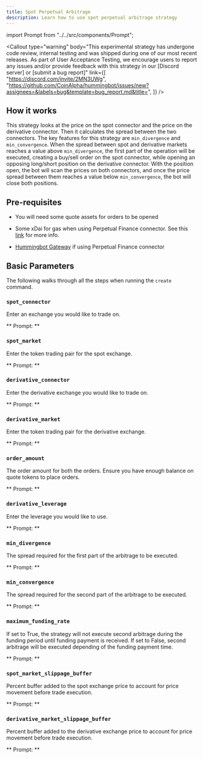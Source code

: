 ```yaml
---
title: Spot Perpetual Arbitrage
description: Learn how to use spot perpetual arbitrage strategy
---
```


import Prompt from "../../src/components/Prompt";



<Callout
  type="warning"
  body="This experimental strategy has undergone code review, internal testing and was shipped during one of our most recent releases. As part of User Acceptance Testing, we encourage users to report any issues and/or provide feedback with this strategy in our [Discord server] or [submit a bug report]"
  link={[
    "https://discord.com/invite/2MN3UWg",
    "https://github.com/CoinAlpha/hummingbot/issues/new?assignees=&labels=bug&template=bug_report.md&title=",
  ]}
/>

## How it works

This strategy looks at the price on the spot connector and the price on the derivative connector. Then it calculates the spread between the two connectors. The key features for this strategy are `min_divergence` and `min_convergence`.
When the spread between spot and derivative markets reaches a value above `min_divergence`, the first part of the operation will be executed, creating a buy/sell order on the spot connector, while opening an opposing long/short position on the derivative connector.
With the position open, the bot will scan the prices on both connectors, and once the price spread between them reaches a value below `min_convergence`, the bot will close both positions.

## Pre-requisites

- You will need some quote assets for orders to be opened

- Some xDai for gas when using Perpetual Finance connector. See this [link](https://bridge.xdaichain.com/) for more info.

- [Hummingbot Gateway](/gateway/installation/) if using Perpetual Finance connector

## Basic Parameters

The following walks through all the steps when running the `create` command.

### `spot_connector`

Enter an exchange you would like to trade on.

** Prompt: **

<Prompt
  prompt="Enter a spot connector (Exchange/AMM) "
  response=">>> binance"
/>

### `spot_market`

Enter the token trading pair for the spot exchange.

** Prompt: **

<Prompt
  prompt="Enter the token trading pair you would like  to trade on binance (e.g ETH-USDT) "
  response=">>> ETH-USDT"
/>

### `derivative_connector`

Enter the derivative exchange you would like to trade on.

** Prompt: **

<Prompt
  prompt="Enter a derivative name (Exchange/AMM) "
  response=">>> binance_perpetuals"
/>

### `derivative_market`

Enter the token trading pair for the derivative exchange.

** Prompt: **

<Prompt
  prompt="Enter the token trading pair you would like  to trade on binance_futures (e.g ETH-USDC) "
  response=">>> ETH-USDC"
/>

### `order_amount`

The order amount for both the orders. Ensure you have enough balance on quote tokens to place orders.

** Prompt: **

<Prompt prompt="What is the amount of ETH per order? " response=">>> " />

### `derivative_leverage`

Enter the leverage you would like to use.

** Prompt: **

<Prompt
  prompt="How much leverage would you like to use on the derivative exchange? (Enter 1 to indicate 1x) "
  response=">>> 1"
/>

### `min_divergence`

The spread required for the first part of the arbitrage to be executed.

** Prompt: **

<Prompt
  prompt="What is the minimum spread between the spot and derivative market price before starting an arbitrage? (Enter 1 to indicate 1%)"
  response=">>> 1"
/>

### `min_convergence`

The spread required for the second part of the arbitrage to be executed.

** Prompt: **

<Prompt
  prompt="What is the minimum spread between the spot and derivative market price before closing an existing arbitrage? (Enter 1 to indicate 1%)"
  response=">>> 0.01"
/>

### `maximum_funding_rate`

If set to True, the strategy will not execute second arbitrage during the funding period until funding payment is received. If set to False, second arbitrage will be executed depending of the funding payment time.

** Prompt: **

<Prompt
  prompt="Would you like to take advantage of the funding rate on the derivative exchange, even if min convergence is reached during funding time? (True/False)"
  response=">>> False"
/>

### `spot_market_slippage_buffer`

Percent buffer added to the spot exchange price to account for price movement before trade execution.

** Prompt: **

<Prompt
  prompt="How much buffer do you want to add to the price to account for slippage for orders on the spot market (Enter 1 for 1%)?"
  response=">>> 0.05"
/>

### `derivative_market_slippage_buffer`

Percent buffer added to the derivative exchange price to account for price movement before trade execution.

** Prompt: **

<Prompt
  prompt="How much buffer do you want to add to the price to account for slippage for orders on the derivative market (Enter 1 for 1%)?"
  response=">>> 0.05"
/>
